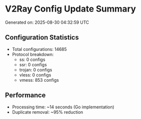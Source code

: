 # V2Ray Config Update Summary
Generated on: 2025-08-30 04:32:59 UTC

## Configuration Statistics
- Total configurations: 14685
- Protocol breakdown:
  - ss: 0 configs
  - ssr: 0 configs
  - trojan: 0 configs
  - vless: 0 configs
  - vmess: 853 configs

## Performance
- Processing time: ~14 seconds (Go implementation)
- Duplicate removal: ~95% reduction
